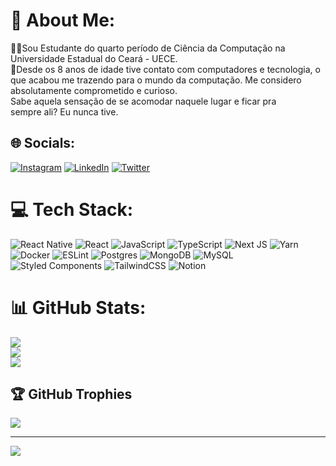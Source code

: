 # 💫 About Me:
🧑‍🎓Sou Estudante do quarto período de Ciência da Computação na Universidade Estadual do Ceará - UECE.<br>💬Desde os 8 anos de idade tive contato com computadores e tecnologia, o que acabou me trazendo para o mundo da computação. Me considero absolutamente comprometido e curioso.<br>Sabe aquela sensação de se acomodar naquele lugar e ficar pra<br>sempre ali? Eu nunca tive.


## 🌐 Socials:
[![Instagram](https://img.shields.io/badge/Instagram-%23E4405F.svg?logo=Instagram&logoColor=white)](https://instagram.com/marciogabrielsf) [![LinkedIn](https://img.shields.io/badge/LinkedIn-%230077B5.svg?logo=linkedin&logoColor=white)](https://linkedin.com/in/marciogabrielsf) [![Twitter](https://img.shields.io/badge/Twitter-%231DA1F2.svg?logo=Twitter&logoColor=white)](https://twitter.com/marciogabrielsf) 

# 💻 Tech Stack:
![React Native](https://img.shields.io/badge/react_native-%2320232a.svg?style=for-the-badge&logo=react&logoColor=%2361DAFB) ![React](https://img.shields.io/badge/react-%2320232a.svg?style=for-the-badge&logo=react&logoColor=%2361DAFB) ![JavaScript](https://img.shields.io/badge/javascript-%23323330.svg?style=for-the-badge&logo=javascript&logoColor=%23F7DF1E)   ![TypeScript](https://img.shields.io/badge/typescript-%23007ACC.svg?style=for-the-badge&logo=typescript&logoColor=white) ![Next JS](https://img.shields.io/badge/Next-black?style=for-the-badge&logo=next.js&logoColor=white) ![Yarn](https://img.shields.io/badge/yarn-%232C8EBB.svg?style=for-the-badge&logo=yarn&logoColor=white) ![Docker](https://img.shields.io/badge/docker-%230db7ed.svg?style=for-the-badge&logo=docker&logoColor=white) ![ESLint](https://img.shields.io/badge/ESLint-4B3263?style=for-the-badge&logo=eslint&logoColor=white) ![Postgres](https://img.shields.io/badge/postgres-%23316192.svg?style=for-the-badge&logo=postgresql&logoColor=white) ![MongoDB](https://img.shields.io/badge/MongoDB-%234ea94b.svg?style=for-the-badge&logo=mongodb&logoColor=white) ![MySQL](https://img.shields.io/badge/mysql-%2300f.svg?style=for-the-badge&logo=mysql&logoColor=white) ![Styled Components](https://img.shields.io/badge/styled--components-DB7093?style=for-the-badge&logo=styled-components&logoColor=white) ![TailwindCSS](https://img.shields.io/badge/tailwindcss-%2338B2AC.svg?style=for-the-badge&logo=tailwind-css&logoColor=white) ![Notion](https://img.shields.io/badge/Notion-%23000000.svg?style=for-the-badge&logo=notion&logoColor=white)
# 📊 GitHub Stats: 
![](https://github-readme-stats.vercel.app/api?username=marciogabrielsf&theme=dark&hide_border=false&include_all_commits=true&count_private=true)<br/>
![](https://github-readme-streak-stats.herokuapp.com/?user=marciogabrielsf&theme=dark&hide_border=false)<br/>
![](https://github-readme-stats.vercel.app/api/top-langs/?username=marciogabrielsf&theme=dark&hide_border=false&include_all_commits=true&count_private=true&layout=compact)

## 🏆 GitHub Trophies
![](https://github-profile-trophy.vercel.app/?username=marciogabrielsf&theme=nord&no-frame=false&no-bg=true&margin-w=4)

---
[![](https://visitcount.itsvg.in/api?id=marciogabrielsf&icon=0&color=0)](https://visitcount.itsvg.in)

<!-- Proudly created with GPRM ( https://gprm.itsvg.in ) -->
